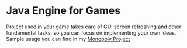 # Java Engine for Games
Project used in your game takes care of GUI screen refreshing and other fundamental tasks, so you can focus on implementing your own ideas.
Sample usage you can find in my [Monopoly Project](https://github.com/Kar04e/Monopoly)
